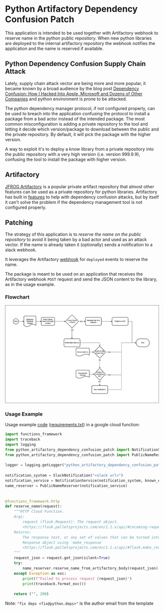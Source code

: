 # Python Artifactory Dependency Confusion Patch

This application is intended to be used together with Artifactory webhook to reserve name in the python public repository. When new python libraries are deployed to the internal artifactory repository the webhook notifies the application and the name is reserved if available.

## Python Dependency Confusion Supply Chain Attack

Lately, supply chain attack vector are being more and more popular, it became known by a broad audience by the blog post [Dependency Confusion: How I Hacked Into Apple, Microsoft and Dozens of Other Companies](https://medium.com/@alex.birsan/dependency-confusion-4a5d60fec610) and python environment is prone to be attacked.

The python dependency manager protocol, if not configured properly, can be used to breach into the application confusing the protocol to install a package from a bad actor instead of the intended package. The most common misconfiguration is adding a private repository to the tool and letting it decide which version/package to download between the public and the private repository. By default, it will pick the package with the higher version.

A way to exploit it's to deploy a know library from a private repository into the public repository with a very high version (i.e. version 999.9.9), confusing the tool to install the package with higher version.

## Artifactory

[JFROG Artifactory](https://jfrog.com/artifactory/) is a popular private artifact repository that almost other features can be used as a private repository for python libraries. Artifactory has built in [features](https://jfrog.com/blog/addressing-the-npm-manifest-confusion-vulnerability/) to help with dependency confusion attacks, but by itself it can't solve the problem if the dependency management tool is not configured properly.

## Patching

The strategy of this application is to *reserve the name on the public repository* to avoid it being taken by a bad actor and used as an attack vector. If the name is already taken it (optionally) sends a notification to a slack webhook.

It leverages the Artifactory [webhook](https://jfrog.com/help/r/jfrog-platform-administration-documentation/predefined-webhooks) for `deployed` events to reserve the name.

The package is meant to be used on an application that receives the Artifactory webhook `POST` request and send the JSON content to the library, as in the usage example.

### Flowchart

![flowchart](./docs/static/flowchart.png)

### Usage Example

Usage example [code](./docs/cloud_function_example.py) ([requirements.txt](./docs/gcf_requirements.txt)) in a google cloud function:

```python
import functions_framework
import traceback
import logging
from python_artifactory_dependency_confusion_patch import NotificationService, SlackNotification
from python_artifactory_dependency_confusion_patch import PublicNameReserver

logger = logging.getLogger("python_artifactory_dependency_confusion_patch")

notification_system = SlackNotification("<slack url>")
notification_service = NotificationService(notification_system, known_emails={"fix deps <fix@python.deps>"})
name_reserver = PublicNameReserver(notification_service)


@functions_framework.http
def reserve_name(request):
    """HTTP Cloud Function.
    Args:
        request (flask.Request): The request object.
        <https://flask.palletsprojects.com/en/1.1.x/api/#incoming-request-data>
    Returns:
        The response text, or any set of values that can be turned into a
        Response object using `make_response`
        <https://flask.palletsprojects.com/en/1.1.x/api/#flask.make_response>.
    """
    request_json = request.get_json(silent=True)
    try:
        name_reserver.reserve_name_from_artifactory_body(request_json)
    except Exception as exc:
        print(f"Failed to process request {request_json}")
        print(traceback.format_exc())

    return ("", 200)

```

Note: `"fix deps <fix@python.deps>"` is the author email from the template